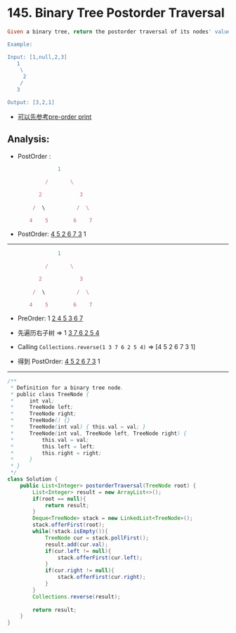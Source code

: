 # 145. Binary Tree Postorder Traversal

```ruby
Given a binary tree, return the postorder traversal of its nodes' values.

Example:

Input: [1,null,2,3]
   1
    \
     2
    /
   3

Output: [3,2,1]
```

- [可以先参考pre-order print](https://novemberfall.github.io/LeetCode-Algorithm/m2/bstPre-order.html)


## Analysis:



- PostOrder :



```ruby
                1

            /       \
           
          2            3
         
        /  \          /  \

       4    5        6    7
```

- PostOrder:     <u>4 5 2 </u>  <u> 6 7 3</u>  1


---





```ruby
                1

            /       \
           
          2            3
         
        /  \          /  \

       4    5        6    7
```

- PreOrder:     1  <u>2 4 5 </u>  <u> 3 6 7</u> 



- 先遍历右子树  =>      1  <u>3 7 6 </u>  <u> 2 5 4</u>   
  
- Calling `Collections.reverse(1 3 7 6 2 5 4)` => [4 5 2 6 7 3 1]

- 得到 PostOrder:  <u>4 5 2 </u>  <u> 6 7 3</u>  1

---


```java
/**
 * Definition for a binary tree node.
 * public class TreeNode {
 *     int val;
 *     TreeNode left;
 *     TreeNode right;
 *     TreeNode() {}
 *     TreeNode(int val) { this.val = val; }
 *     TreeNode(int val, TreeNode left, TreeNode right) {
 *         this.val = val;
 *         this.left = left;
 *         this.right = right;
 *     }
 * }
 */
class Solution {
    public List<Integer> postorderTraversal(TreeNode root) {
        List<Integer> result = new ArrayList<>();
        if(root == null){
            return result;
        }
        Deque<TreeNode> stack = new LinkedList<TreeNode>();
        stack.offerFirst(root);
        while(!stack.isEmpty()){
            TreeNode cur = stack.pollFirst();
            result.add(cur.val);
            if(cur.left != null){
                stack.offerFirst(cur.left);
            }
            if(cur.right != null){
                stack.offerFirst(cur.right);
            }
        }
        Collections.reverse(result);
        
        return result;
    }
}
```